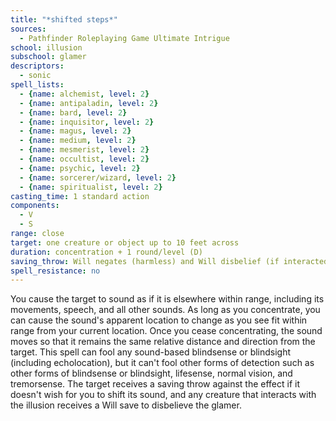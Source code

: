 ```yaml
---
title: "*shifted steps*"
sources:
  - Pathfinder Roleplaying Game Ultimate Intrigue
school: illusion
subschool: glamer
descriptors:
  - sonic
spell_lists:
  - {name: alchemist, level: 2}
  - {name: antipaladin, level: 2}
  - {name: bard, level: 2}
  - {name: inquisitor, level: 2}
  - {name: magus, level: 2}
  - {name: medium, level: 2}
  - {name: mesmerist, level: 2}
  - {name: occultist, level: 2}
  - {name: psychic, level: 2}
  - {name: sorcerer/wizard, level: 2}
  - {name: spiritualist, level: 2}
casting_time: 1 standard action
components:
  - V
  - S
range: close
target: one creature or object up to 10 feet across
duration: concentration + 1 round/level (D)
saving_throw: Will negates (harmless) and Will disbelief (if interacted with); see text
spell_resistance: no
---
```


You cause the target to sound as if it is elsewhere within range, including its movements, speech, and all other sounds. As long as you concentrate, you can cause the sound's apparent location to change as you see fit within range from your current location. Once you cease concentrating, the sound moves so that it remains the same relative distance and direction from the target. This spell can fool any sound-based blindsense or blindsight (including echolocation), but it can't fool other forms of detection such as other forms of blindsense or blindsight, lifesense, normal vision, and tremorsense. The target receives a saving throw against the effect if it doesn't wish for you to shift its sound, and any creature that interacts with the illusion receives a Will save to disbelieve the glamer.

